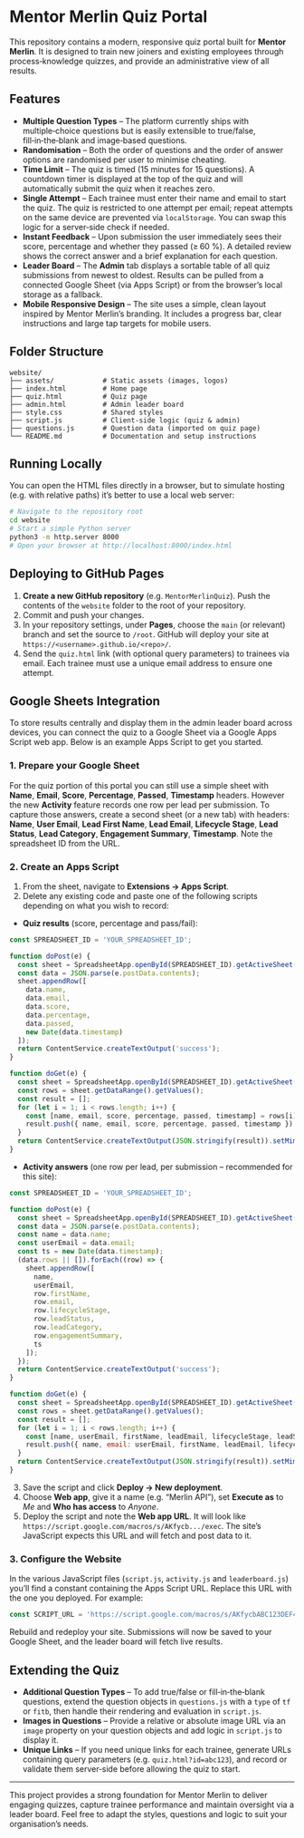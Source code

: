 # Mentor Merlin Quiz Portal

This repository contains a modern, responsive quiz portal built for **Mentor Merlin**.  It is designed to train new joiners and existing employees through process‑knowledge quizzes, and provide an administrative view of all results.

## Features

* **Multiple Question Types** – The platform currently ships with multiple‑choice questions but is easily extensible to true/false, fill‑in‑the‑blank and image‑based questions.
* **Randomisation** – Both the order of questions and the order of answer options are randomised per user to minimise cheating.
* **Time Limit** – The quiz is timed (15 minutes for 15 questions).  A countdown timer is displayed at the top of the quiz and will automatically submit the quiz when it reaches zero.
* **Single Attempt** – Each trainee must enter their name and email to start the quiz.  The quiz is restricted to one attempt per email; repeat attempts on the same device are prevented via `localStorage`.  You can swap this logic for a server‑side check if needed.
* **Instant Feedback** – Upon submission the user immediately sees their score, percentage and whether they passed (≥ 60 %).  A detailed review shows the correct answer and a brief explanation for each question.
* **Leader Board** – The **Admin** tab displays a sortable table of all quiz submissions from newest to oldest.  Results can be pulled from a connected Google Sheet (via Apps Script) or from the browser’s local storage as a fallback.
* **Mobile Responsive Design** – The site uses a simple, clean layout inspired by Mentor Merlin’s branding.  It includes a progress bar, clear instructions and large tap targets for mobile users.

## Folder Structure

```
website/
├── assets/            # Static assets (images, logos)
├── index.html         # Home page
├── quiz.html          # Quiz page
├── admin.html         # Admin leader board
├── style.css          # Shared styles
├── script.js          # Client‑side logic (quiz & admin)
├── questions.js       # Question data (imported on quiz page)
└── README.md          # Documentation and setup instructions
```

## Running Locally

You can open the HTML files directly in a browser, but to simulate hosting (e.g. with relative paths) it’s better to use a local web server:

```bash
# Navigate to the repository root
cd website
# Start a simple Python server
python3 -m http.server 8000
# Open your browser at http://localhost:8000/index.html
```

## Deploying to GitHub Pages

1. **Create a new GitHub repository** (e.g. `MentorMerlinQuiz`).  Push the contents of the `website` folder to the root of your repository.
2. Commit and push your changes.
3. In your repository settings, under **Pages**, choose the `main` (or relevant) branch and set the source to `/root`.  GitHub will deploy your site at `https://<username>.github.io/<repo>/`.
4. Send the `quiz.html` link (with optional query parameters) to trainees via email.  Each trainee must use a unique email address to ensure one attempt.

## Google Sheets Integration

To store results centrally and display them in the admin leader board across devices, you can connect the quiz to a Google Sheet via a Google Apps Script web app.  Below is an example Apps Script to get you started.

### 1. Prepare your Google Sheet

For the quiz portion of this portal you can still use a simple sheet with **Name**, **Email**, **Score**, **Percentage**, **Passed**, **Timestamp** headers.  However the new **Activity** feature records one row per lead per submission.  To capture those answers, create a second sheet (or a new tab) with headers: **Name**, **User Email**, **Lead First Name**, **Lead Email**, **Lifecycle Stage**, **Lead Status**, **Lead Category**, **Engagement Summary**, **Timestamp**.  Note the spreadsheet ID from the URL.

### 2. Create an Apps Script

1. From the sheet, navigate to **Extensions → Apps Script**.
2. Delete any existing code and paste one of the following scripts depending on what you wish to record:

* **Quiz results** (score, percentage and pass/fail):

```javascript
const SPREADSHEET_ID = 'YOUR_SPREADSHEET_ID';

function doPost(e) {
  const sheet = SpreadsheetApp.openById(SPREADSHEET_ID).getActiveSheet();
  const data = JSON.parse(e.postData.contents);
  sheet.appendRow([
    data.name,
    data.email,
    data.score,
    data.percentage,
    data.passed,
    new Date(data.timestamp)
  ]);
  return ContentService.createTextOutput('success');
}

function doGet(e) {
  const sheet = SpreadsheetApp.openById(SPREADSHEET_ID).getActiveSheet();
  const rows = sheet.getDataRange().getValues();
  const result = [];
  for (let i = 1; i < rows.length; i++) {
    const [name, email, score, percentage, passed, timestamp] = rows[i];
    result.push({ name, email, score, percentage, passed, timestamp });
  }
  return ContentService.createTextOutput(JSON.stringify(result)).setMimeType(ContentService.MimeType.JSON);
}
```

* **Activity answers** (one row per lead, per submission – recommended for this site):

```javascript
const SPREADSHEET_ID = 'YOUR_SPREADSHEET_ID';

function doPost(e) {
  const sheet = SpreadsheetApp.openById(SPREADSHEET_ID).getActiveSheet();
  const data = JSON.parse(e.postData.contents);
  const name = data.name;
  const userEmail = data.email;
  const ts = new Date(data.timestamp);
  (data.rows || []).forEach((row) => {
    sheet.appendRow([
      name,
      userEmail,
      row.firstName,
      row.email,
      row.lifecycleStage,
      row.leadStatus,
      row.leadCategory,
      row.engagementSummary,
      ts
    ]);
  });
  return ContentService.createTextOutput('success');
}

function doGet(e) {
  const sheet = SpreadsheetApp.openById(SPREADSHEET_ID).getActiveSheet();
  const rows = sheet.getDataRange().getValues();
  const result = [];
  for (let i = 1; i < rows.length; i++) {
    const [name, userEmail, firstName, leadEmail, lifecycleStage, leadStatus, leadCategory, engagementSummary, timestamp] = rows[i];
    result.push({ name, email: userEmail, firstName, leadEmail, lifecycleStage, leadStatus, leadCategory, engagementSummary, timestamp });
  }
  return ContentService.createTextOutput(JSON.stringify(result)).setMimeType(ContentService.MimeType.JSON);
}
```

3. Save the script and click **Deploy → New deployment**.
4. Choose **Web app**, give it a name (e.g. “Merlin API”), set **Execute as** to *Me* and **Who has access** to *Anyone*.
5. Deploy the script and note the **Web app URL**.  It will look like `https://script.google.com/macros/s/AKfycb.../exec`.  The site’s JavaScript expects this URL and will fetch and post data to it.

### 3. Configure the Website

In the various JavaScript files (`script.js`, `activity.js` and `leaderboard.js`) you’ll find a constant containing the Apps Script URL.  Replace this URL with the one you deployed.  For example:

```javascript
const SCRIPT_URL = 'https://script.google.com/macros/s/AKfycbABC123DEF456/exec';
```

Rebuild and redeploy your site.  Submissions will now be saved to your Google Sheet, and the leader board will fetch live results.

## Extending the Quiz

* **Additional Question Types** – To add true/false or fill‑in‑the‑blank questions, extend the question objects in `questions.js` with a `type` of `tf` or `fitb`, then handle their rendering and evaluation in `script.js`.
* **Images in Questions** – Provide a relative or absolute image URL via an `image` property on your question objects and add logic in `script.js` to display it.
* **Unique Links** – If you need unique links for each trainee, generate URLs containing query parameters (e.g. `quiz.html?id=abc123`), and record or validate them server‑side before allowing the quiz to start.

---

This project provides a strong foundation for Mentor Merlin to deliver engaging quizzes, capture trainee performance and maintain oversight via a leader board.  Feel free to adapt the styles, questions and logic to suit your organisation’s needs.
